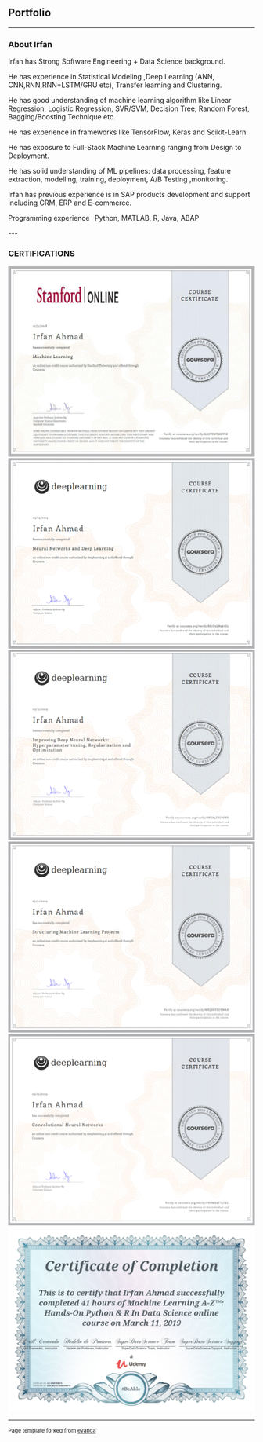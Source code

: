 ## Portfolio

---

### About Irfan 
<p>Irfan has Strong Software Engineering + Data Science background.</p>
<p>He has experience in Statistical Modeling ,Deep Learning (ANN, CNN,RNN,RNN+LSTM/GRU etc), Transfer learning and Clustering.</p>
<p>He has good understanding of machine learning algorithm like Linear Regression, Logistic Regression, SVR/SVM, Decision Tree, Random Forest, Bagging/Boosting Technique etc.</p>
<p>He has experience in frameworks like TensorFlow, Keras and Scikit-Learn.</p>
<p>He has exposure to Full-Stack Machine Learning ranging from Design to Deployment.</p>
<p>He has solid understanding of ML pipelines: data processing, feature extraction, modelling, training, deployment, A/B Testing ,monitoring.</p>
<p>Irfan has previous experience is in SAP products development and support including CRM, ERP and E-commerce.</p>
<p>Programming experience -Python, MATLAB, R, Java, ABAP</p>
---

### CERTIFICATIONS

<img src="1.png"/>

<img src="2.png"/>

<img src="3.png"/>

<img src="4.png"/>

<img src="5.png"/>

<img src="6.png"/>

---
<p style="font-size:11px">Page template forked from <a href="https://github.com/evanca/quick-portfolio">evanca</a></p>
<!-- Remove above link if you don't want to attibute -->
